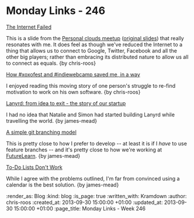 Monday Links - 246
==================

[The Internet Failed](http://werd.io/2013/whoa-the-internet-failed-pcloud-indieweb)

This is a slide from the [Personal clouds meetup](https://personalclouds5.eventbrite.com/) ([original slides](http://www.slideshare.net/JohnBurnham1/pcloud)) that really resonates with me. It does feel as though we've reduced the Internet to a thing that allows us to connect to Google, Twitter, Facebook and all the other big players; rather than embracing its distributed nature to allow us all to connect as equals. {by chris-roos}


[How #xoxofest and #indiewebcamp saved me, in a way](http://werd.io/entry/5243114abed7de2970c0b2b7/how-xoxofest-and-indiewebcamp-saved-me-in-a-way)

I enjoyed reading this moving story of one person's struggle to re-find motivation to work on his own software. {by chris-roos}


[Lanyrd: from idea to exit - the story of our startup](http://blog.natbat.net/post/61658401806/lanyrd-from-idea-to-exit-the-story-of-our-startup?utm_source=hackernewsletter&utm_medium=email)

I had no idea that Natalie and Simon had started building Lanyrd while travelling the world. {by james-mead}


[A simple git branching model](https://gist.github.com/jbenet/ee6c9ac48068889b0912)

This is pretty close to how I prefer to develop -- at least it is if I _have_ to use feature branches -- and it's pretty close to how we're working at [FutureLearn](https://www.futurelearn.com/). {by james-mead}


[To-Do Lists Don't Work](http://blogs.hbr.org/2012/01/to-do-lists-dont-work/)

While I agree with the problems outlined, I'm far from convinced using a calendar is the best solution. {by james-mead}


:render_as: Blog
:kind: blog
:is_page: true
:written_with: Kramdown
:author: chris-roos
:created_at: 2013-09-30 15:00:00 +01:00
:updated_at: 2013-09-30 15:00:00 +01:00
:page_title: Monday Links - Week 246
